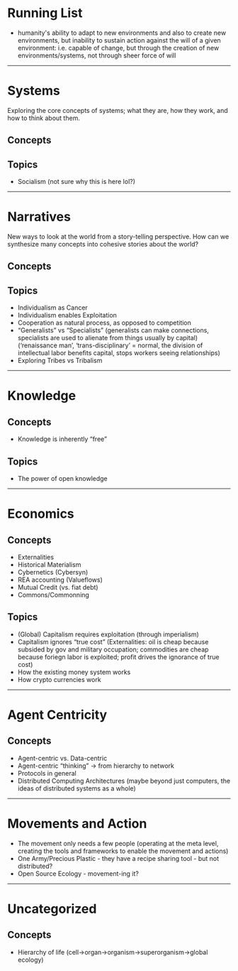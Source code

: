 # Running List
- humanity's ability to adapt to new environments and also to create new environments, but inability to sustain action against the will of a given environment: i.e. capable of change, but through the creation of new environments/systems, not through sheer force of will

---

# Systems
Exploring the core concepts of systems; what they are, how they work, and how to think about them.

## Concepts

## Topics
- Socialism (not sure why this is here lol?)

---

# Narratives
New ways to look at the world from a story-telling perspective. How can we synthesize many concepts into cohesive stories about the world?

## Concepts

## Topics
- Individualism as Cancer
- Individualism enables Exploitation
- Cooperation as natural process, as opposed to competition
- “Generalists” vs “Specialists” (generalists can make connections, specialists are used to alienate from things usually by capital) (‘renaissance man’, ‘trans-disciplinary’ = normal, the division of intellectual labor benefits capital, stops workers seeing relationships)
- Exploring Tribes vs Tribalism

---

# Knowledge

## Concepts
- Knowledge is inherently “free”

## Topics
- The power of open knowledge

---

# Economics

## Concepts
- Externalities
- Historical Materialism
- Cybernetics (Cybersyn)
- REA accounting (Valueflows)
- Mutual Credit (vs. fiat debt)
- Commons/Commonning

## Topics
- (Global) Capitalism requires exploitation (through imperialism)
- Capitalism ignores “true cost” (Externalities: oil is cheap because subsided by gov and military occupation; commodities are cheap because foriegn labor is exploited; profit drives the ignorance of true cost)
- How the existing money system works
- How crypto currencies work

---

# Agent Centricity

## Concepts
- Agent-centric vs. Data-centric
- Agent-centric “thinking” -> from hierarchy to network
- Protocols in general
- Distributed Computing Architectures (maybe beyond just computers, the ideas of distributed systems as a whole)

---

# Movements and Action
- The movement only needs a few people (operating at the meta level, creating the tools and frameworks to enable the movement and actions)
- One Army/Precious Plastic - they have a recipe sharing tool - but not distributed?
- Open Source Ecology - movement-ing it?

---

# Uncategorized

## Concepts
- Hierarchy of life (cell->organ->organism->superorganism->global ecology)